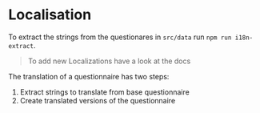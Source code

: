 # Localisation

To extract the strings from the questionares in `src/data` run `npm run i18n-extract`.

> To add new Localizations have a look at the docs

The translation of a questionnaire has two steps:

1. Extract strings to translate from base questionnaire
2. Create translated versions of the questionnaire
